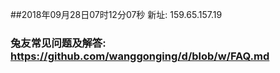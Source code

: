 ##2018年09月28日07时12分07秒 新址: 159.65.157.19
### 兔友常见问题及解答: https://github.com/wanggonging/d/blob/w/FAQ.md
